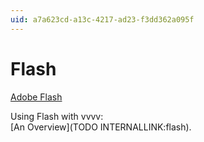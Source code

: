 ```yaml
---
uid: a7a623cd-a13c-4217-ad23-f3dd362a095f
---
```


# Flash


<a href="http://www.adobe.com/products/flash.html" class="extURL" target="_blank">Adobe Flash</a>  



Using Flash with vvvv:  
[An Overview](TODO INTERNALLINK:flash).  




